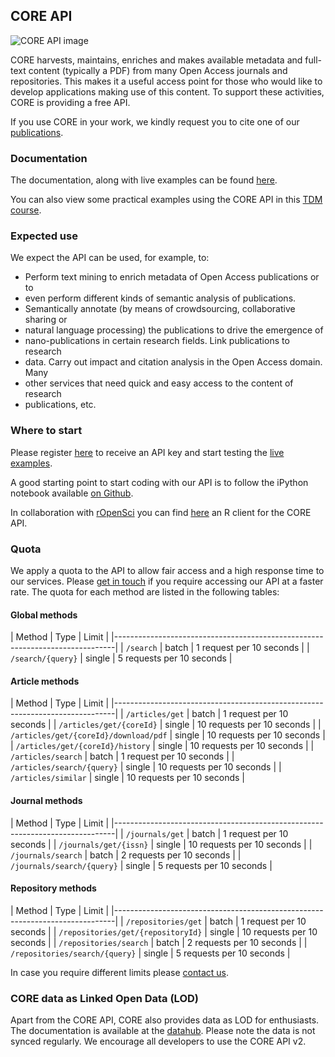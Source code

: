 ## CORE API

![CORE API image](images/api-core.png)

CORE harvests, maintains, enriches and makes available metadata and full-text
content (typically a PDF) from many Open Access journals and repositories.
This makes it a useful access point for those who would like to develop
applications making use of this content. To support these activities, CORE is
providing a free API.

If you use CORE in your work, we kindly request you to cite one of our
[publications](./_core_about_research_outputs).

### Documentation

The documentation, along with live examples can be found
[here](./al_swagger_ui_home).

You can also view some practical examples using the CORE API in this [TDM
course](https://www.fosteropenscience.eu/node/2263).

### Expected use

We expect the API can be used, for example, to:

- Perform text mining to enrich metadata of Open Access publications or to
- even perform different kinds of semantic analysis of publications.
- Semantically annotate (by means of crowdsourcing, collaborative sharing or
- natural language processing) the publications to drive the emergence of
- nano-publications in certain research fields. Link publications to research
- data. Carry out impact and citation analysis in the Open Access domain. Many
- other services that need quick and easy access to the content of research
- publications, etc.

### Where to start

Please register [here](./apikeys_register) to receive an API key and start
testing the [live examples](./al_swagger_ui_home).

A good starting point to start coding with our API is to follow the iPython
notebook available [on Github](https://github.com/oacore/or2016-api-demo).

In collaboration with [rOpenSci](https://ropensci.org/) you can find
[here](https://github.com/ropenscilabs/cored) an R client for the CORE API.

### Quota

We apply a quota to the API to allow fair access and a high response time to
our services. Please [get in touch](./_core_contact) if you require accessing
our API at a faster rate.   The quota for each method are listed in the
following tables:

#### Global methods

| Method                                | Type    |  Limit                     |
|------------------------------------------------------------------------------|
| `/search`                             | batch   |  1 request  per 10 seconds |
| `/search/{query}`                     | single  |  5 requests per 10 seconds |

#### Article methods

| Method                                | Type    | Limit                      |
|------------------------------------------------------------------------------|
| `/articles/get`                       | batch   |  1 request  per 10 seconds |
| `/articles/get/{coreId}`              | single  | 10 requests per 10 seconds |
| `/articles/get/{coreId}/download/pdf` | single  | 10 requests per 10 seconds |
| `/articles/get/{coreId}/history`      | single  | 10 requests per 10 seconds |
| `/articles/search`                    | batch   |  1 request  per 10 seconds |
| `/articles/search/{query}`            | single  | 10 requests per 10 seconds |
| `/articles/similar`                   | single  | 10 requests per 10 seconds |

#### Journal methods

| Method                                | Type    |  Limit                     |
|------------------------------------------------------------------------------|
| `/journals/get`                       | batch   |  1 request  per 10 seconds |
| `/journals/get/{issn}`                | single  | 10 requests per 10 seconds |
| `/journals/search`                    | batch   |  2 requests per 10 seconds |
| `/journals/search/{query}`            | single  |  5 requests per 10 seconds |

#### Repository methods

| Method                                | Type    |  Limit                     |
|------------------------------------------------------------------------------|
| `/repositories/get`                   | batch   | 1 request   per 10 seconds |
| `/repositories/get/{repositoryId}`    | single  | 10 requests per 10 seconds |
| `/repositories/search`                | batch   | 2 requests  per 10 seconds |
| `/repositories/search/{query}`        | single  | 5 requests  per 10 seconds |

In case you require different limits please [contact us](./_core_contact).

### CORE data as Linked Open Data (LOD)

Apart from the CORE API, CORE also provides data as LOD for enthusiasts. The
documentation is available at the [datahub](https://datahub.io/dataset/core).
Please note the data is not synced regularly. We encourage all developers to
use the CORE API v2.
